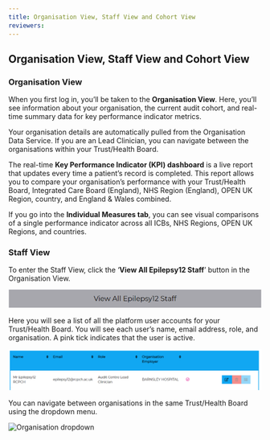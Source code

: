 ```yaml
---
title: Organisation View, Staff View and Cohort View
reviewers:
---
```


## Organisation View, Staff View and Cohort View

### Organisation View

When you first log in, you’ll be taken to the **Organisation View**. Here, you’ll see information about your organisation, the current audit cohort, and real-time summary data for key performance indicator metrics.

Your organisation details are automatically pulled from the Organisation Data Service. If you are an Lead Clinician, you can navigate between the organisations within your Trust/Health Board.

The real-time **Key Performance Indicator (KPI) dashboard** is a live report that updates every time a patient’s record is completed. This report allows you to compare your organisation’s performance with your Trust/Health Board, Integrated Care Board (England), NHS Region (England), OPEN UK Region, country, and England & Wales combined.

If you go into the **Individual Measures tab**, you can see visual comparisons of a single performance indicator across all ICBs, NHS Regions, OPEN UK Regions, and countries.

### Staff View

To enter the Staff View, click the ‘**View All Epilepsy12 Staff**’ button in the Organisation View.

![View all Epilepsy12 staff button](../_assets/_images/view-all-users.png)

Here you will see a list of all the platform user accounts for your Trust/Health Board. You will see each user’s name, email address, role, and organisation. A pink tick indicates that the user is active.

![Example user](../_assets/_images/user-list.png)

You can navigate between organisations in the same Trust/Health Board using the dropdown menu.

![Organisation dropdown](organisation-dropdown.png)
